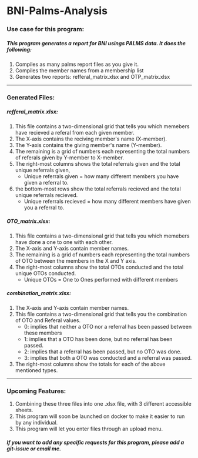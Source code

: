 # BNI-Palms-Analysis

### Use case for this program:
##### This program generates a report for BNI usings PALMS data. It does the following:

1. Compiles as many palms report files as you give it.
2. Compiles the member names from a membership list
3. Generates two reports: refferal_matrix.xlsx and OTP_matrix.xlsx

---
### Generated Files:

##### refferal_matrix.xlsx:
1. This file contains a two-dimensional grid that tells you which memebers have recieved a referal from each given member.
2. The X-axis contains the reciving member's name (X-member).
3. The Y-axis contains the giving member's name (Y-member).
4. The remaining is a grid of numbers each representing the total numbers of referals given by Y-member to X-member.
5. The right-most columns shows the total referrals given and the total unique referrals given,
    - Unique referrals given = how many different members you have given a referral to.
6. the bottom-most rows show the total referrals recieved and the total unique referrals recieved.
    - Unique referrals recieved = how many different members have given you a referral to.


##### OTO_matrix.xlsx:
1. This file contains a two-dimensional grid that tells you which memebers have done a one to one with each other.
2. The X-axis and Y-axis contain member names.
3. The remaining is a grid of numbers each representing the total numbers of OTO between the members in the X and Y axis.
4. The right-most columns show the total OTOs conducted and the total unique OTOs conducted.
    - Unique OTOs = One to Ones performed with different members

##### combination_matrix.xlsx:
1. The X-axis and Y-axis contain member names.
2. This file contains a two-dimensional grid that tells you the combination of OTO and Referal values.
    - 0: implies that neither a OTO nor a referral has been passed between these members
    - 1: implies that a OTO has been done, but no referral has been passed.
    - 2: implies that a referral has been passed, but no OTO was done.
    - 3: implies that both a OTO was conducted and a referral was passed.
3. The right-most columns show the totals for each of the above mentioned types.

---
### Upcoming Features:
1. Combining these three files into one .xlsx file, with 3 different accessible sheets.
2. This program will soon be launched on docker to make it easier to run by any individual.
3. This program will let you enter files through an upload menu.

##### If you want to add any specific requests for this program, please add a git-issue or email me.